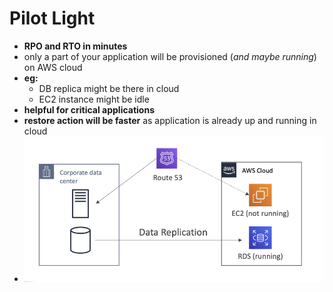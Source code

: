 

# Pilot Light

- **RPO and RTO in minutes**
- only a part of your application will be provisioned (*and maybe running*) on AWS cloud
- **eg:**
	- DB replica might be there in cloud
	- EC2 instance might be idle 
- **helpful for critical applications**
- **restore action will be faster** as application is already up and running in cloud
- ![image](../../img/Pasted_image_20240505170604.png)